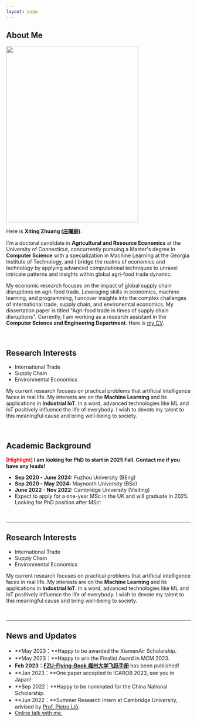 ```yaml
---
layout: page
---
```


## About Me

<img src="https://xiting-zhuang.github.io/images/Zhuang_headshot_full.JPG" class="floatpic" width="360" height="480" style="float: right:">


Here is **Xiting Zhuang ([庄曦庭](https://xiting-zhuang.github.io/file/XitingZhuang-CV.pdf))**.

I'm a doctoral candidate in **Agricultural and Resource Economics** at the University of Connecticut, concurrently pursuing a Master's degree in **Computer Science** with a specialization in Machine Learning at the Georgia Institute of Technology, and I bridge the realms of economics and technology by applying advanced computational techniques to unravel intricate patterns and insights within global agri-food trade dynamic. 

My economic research focuses on the impact of global supply chain disruptions on agri-food trade. Leveraging skills in economics, machine learning, and programming, I uncover insights into the complex challenges of international trade, supply chain, and environemtal economics. My dissertation paper is titled "Agri-food trade in times of supply chain disruptions". Currently, I am working as a research assistant in the **Computer Science and Engineering Department**. Here is [my CV](https://xiting-zhuang.github.io/file/XitingZhuang-CV.pdf).

<br>


## Research Interests

- International Trade
- Supply Chain
- Environmental Economics
 

My current research focuses on practical problems that artificial intelligence faces in real life. My interests are on the **Machine Learning** and its applications in **Industrial IoT**. In a word, advanced technologies like ML and IoT positively influence the life of everybody.  I wish to devote my talent to this meaningful cause and bring well-being to society.

<br>



## Academic Background

**<font color='red'>[Highlight]</font> I am looking for PhD to start in 2025 Fall. Contact me if you have any leads!**

- **Sep 2020 - June 2024:** Fuzhou University (BEng)
- **Sep 2020 - May 2024:** Maynooth University (BSc)
- **June 2022 - Nov 2022:** Cambridge University (Visiting)
- Expect to apply for a one-year MSc in the UK and will graduate in 2025. Looking for PhD position after MSc!

<br>

---

## Research Interests

- International Trade
- Supply Chain
- Environmental Economics
 

My current research focuses on practical problems that artificial intelligence faces in real life. My interests are on the **Machine Learning** and its applications in **Industrial IoT**. In a word, advanced technologies like ML and IoT positively influence the life of everybody.  I wish to devote my talent to this meaningful cause and bring well-being to society.

<br>

---

## News and Updates

- **May 2023：**Happy to be awarded the XiamenAir Scholarship.
- **May 2023：**Happy to win the Finalist Award in MCM 2023.
- **Feb 2023：**[**FZU-Flying-Book 福州大学飞跃手册**](https://fzu-fly.online/) has been published!
- **Jan 2023：**One paper accepted to ICAROB 2023, see you in Japan!
- **Sep 2022：**Happy to be nominated for the China National Scholarship.
- **Jun 2022：**Summer Research Intern at Cambridge University, advised by [Prof. Pietro Liò](https://www.cl.cam.ac.uk/~pl219/ ).
- [Online talk with me.](https://calendly.com/lancecai/meet-with-lance)
